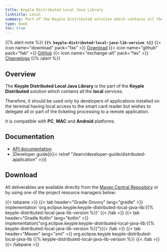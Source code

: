 ```yaml
---
title: Keyple Distributed Local Java Library
linktitle: Local
summary: Part of the Keyple Distributed solution which contains all the local services.
type: book
toc: true
---
```


{{% alert note %}}
**`{{% keyple-distributed-local-java-lib-version %}}`**
<span class="component-metadata">{{< icon name="download" pack="fas" >}} [Download](#download)</span>
<span class="component-metadata">{{< icon name="github" pack="fab" >}} [GitHub](https://github.com/eclipse/keyple-distributed-local-java-lib/)</span>
<span class="component-metadata">{{< icon name="exchange-alt" pack="fas" >}} [Changelogs](https://github.com/eclipse/keyple-distributed-local-java-lib/releases/)</span>
{{% /alert %}}

## Overview

The **Keyple Distributed Local Java Library** is the part of the **Keyple Distributed** solution which contains all the **local** services.

Therefore, it should be used only by developers of applications installed on the terminal having local access to the smart card reader but wishes to delegate all or part of the ticketing processing to a remote application.

It is compatible with **PC**, **MAC** and **Android** platforms.

## Documentation

* [API documentation](https://eclipse.github.io/keyple-distributed-local-java-lib)
* [Developer guide]({{< relref "/learn/developer-guide/distributed-application" >}})

## Download

All deliverables are available directly from the [Maven Central Repository](https://search.maven.org/search?q=a:keyple-distributed-local-java-lib) or by using one of the project resource managers below:

{{< tabpane >}}
{{< tab header="Gradle Groovy" lang="gradle" >}}
implementation 'org.eclipse.keyple:keyple-distributed-local-java-lib:{{% keyple-distributed-local-java-lib-version %}}'
{{< /tab >}}
{{< tab header="Gradle Kotlin" lang="kotlin" >}}
implementation("org.eclipse.keyple:keyple-distributed-local-java-lib:{{% keyple-distributed-local-java-lib-version %}}"){{< /tab >}}
{{< tab header="Maven" lang="xml" >}}
<dependency>
  <groupId>org.eclipse.keyple</groupId>
  <artifactId>keyple-distributed-local-java-lib</artifactId>
  <version>{{% keyple-distributed-local-java-lib-version %}}</version>
</dependency>
{{< /tab >}}
{{< /tabpane >}}